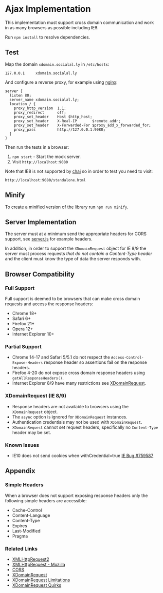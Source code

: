 # Ajax Implementation

This implementation must support cross domain communication and work in as many browsers as possible including IE8.

Run `npm install` to resolve dependencies.

## Test

Map the domain `xdomain.socialal.ly` in `/etc/hosts`:

```
127.0.0.1     xdomain.socialal.ly
```

And configure a reverse proxy, for example using [nginx](http://nginx.org):

```
server {
  listen 80;
  server_name xdomain.socialal.ly;
  location / {
    proxy_http_version  1.1;
    proxy_redirect      off;
    proxy_set_header    Host $http_host;
    proxy_set_header    X-Real-IP       $remote_addr;
    proxy_set_header    X-Forwarded-For $proxy_add_x_forwarded_for;
    proxy_pass          http://127.0.0.1:9080;
  }
}
```

Then run the tests in a browser:

1. `npm start` - Start the mock server.
2. Visit `http://localhost:9080`

Note that IE8 is not supported by [chai](http://chaijs.com/) so in order to test you need to visit:

```
http://localhost:9080/standalone.html
```

## Minify

To create a minified version of the library run `npm run minify`.

## Server Implementation

The server must at a minimum send the appropriate headers for CORS support, see [server.js](lib/server.js) for example headers.

In addition, in order to support the `XDomainRequest` object for IE 8/9 the server must process requests *that do not contain a Content-Type header* and the client must know the type of data the server responds with. 

## Browser Compatibility

### Full Support

Full support is deemed to be browsers that can make cross domain requests and access the response headers:

* Chrome 18+
* Safari 6+
* Firefox 21+
* Opera 12+
* Internet Explorer 10+

### Partial Support

* Chrome 14-17 and Safari 5/5.1 do not respect the `Access-Control-Expose-Headers` response header so assertions fail on the response headers.
* Firefox 4-20 do not expose cross domain response headers using `getAllResponseHeaders()`.
* Internet Explorer 8/9 have many restrictions see [XDomainRequest](#xdomainrequest-ie-89).

### XDomainRequest (IE 8/9)

* Response headers are not available to browsers using the `XDomainRequest` object.
* The `async` option is ignored for `XDomainRequest` instances.
* Authentication credentials may not be used with `XDomainRequest`.
* `XDomainRequest` cannot set request headers, specifically no `Content-Type` header may be set.

### Known Issues

* IE10 does not send cookies when withCredential=true [IE Bug #759587](https://connect.microsoft.com/IE/feedback/details/759587/ie10-doesnt-support-cookies-on-cross-origin-xmlhttprequest-withcredentials-true)

## Appendix

### Simple Headers

When a browser does not support exposing response headers only the following simple headers are accessible:

* Cache-Control
* Content-Language
* Content-Type
* Expires
* Last-Modified
* Pragma

### Related Links

* [XMLHttpRequest2](http://www.w3.org/TR/XMLHttpRequest2/)
* [XMLHttpRequest - Mozilla](https://developer.mozilla.org/en-US/docs/Web/API/XMLHttpRequest)
* [CORS](http://www.w3.org/TR/cors/)
* [XDomainRequest](http://msdn.microsoft.com/en-us/library/ie/cc288060%28v=vs.85%29.aspx)
* [XDomainRequest Limitations](http://blogs.msdn.com/b/ieinternals/archive/2010/05/13/xdomainrequest-restrictions-limitations-and-workarounds.aspx)
* [XDomainRequest Quirks](http://cypressnorth.com/programming/internet-explorer-aborting-ajax-requests-fixed/)
